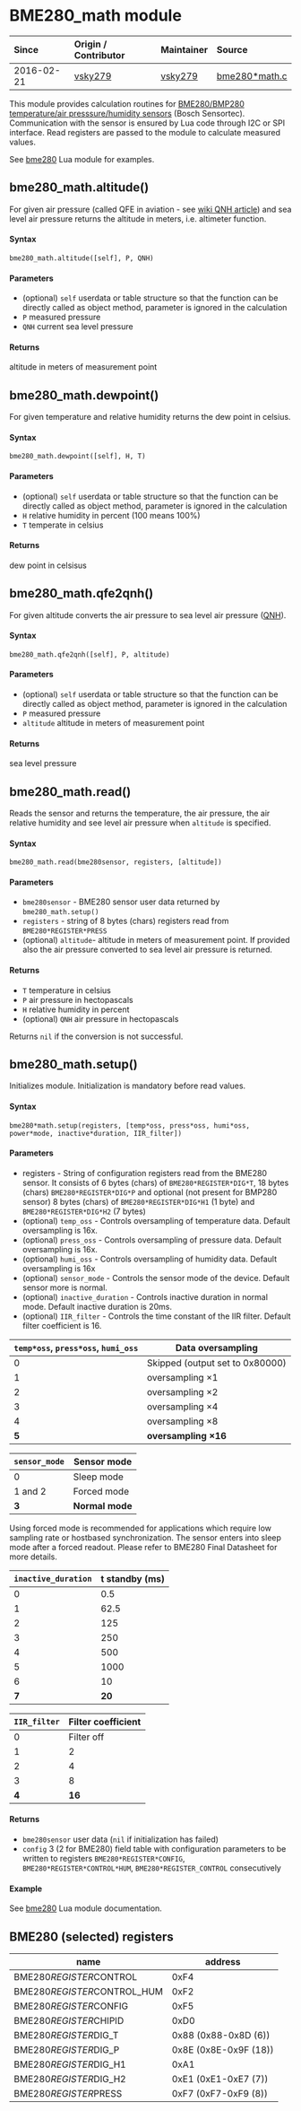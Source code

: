 # BME280_math module
| Since  | Origin / Contributor  | Maintainer  | Source  |
| :----- | :-------------------- | :---------- | :------ |
| 2016-02-21 | [vsky279](https://github.com/vsky279) | [vsky279](https://github.com/vsky279) | [bme280*math.c](../../app/modules/bme280*math.c)|

This module provides calculation routines for [BME280/BMP280 temperature/air presssure/humidity sensors](http://www.bosch-sensortec.com/bst/products/all_products/bme280) (Bosch Sensortec). Communication with the sensor is ensured by Lua code through I2C or SPI interface. Read registers are passed to the module to calculate measured values.

See [bme280](../lua-modules/bme280.md) Lua module for examples.

## bme280_math.altitude()

For given air pressure (called QFE in aviation - see [wiki QNH article](https://en.wikipedia.org/wiki/QNH)) and sea level air pressure returns the altitude in meters, i.e. altimeter function.

#### Syntax
`bme280_math.altitude([self], P, QNH)`

#### Parameters
- (optional) `self` userdata or table structure so that the function can be directly called as object method, parameter is ignored in the calculation
- `P` measured pressure
- `QNH` current sea level pressure

#### Returns
altitude in meters of measurement point

## bme280_math.dewpoint()

For given temperature and relative humidity returns the dew point in celsius.

#### Syntax
`bme280_math.dewpoint([self], H, T)`

#### Parameters
- (optional) `self` userdata or table structure so that the function can be directly called as object method, parameter is ignored in the calculation
- `H` relative humidity in percent (100 means 100%)
- `T` temperate in celsius

#### Returns
dew point in celsisus

## bme280_math.qfe2qnh()

For given altitude converts the air pressure to sea level air pressure ([QNH](https://en.wikipedia.org/wiki/QNH)).

#### Syntax
`bme280_math.qfe2qnh([self], P, altitude)`

#### Parameters
- (optional) `self` userdata or table structure so that the function can be directly called as object method, parameter is ignored in the calculation
- `P` measured pressure
- `altitude` altitude in meters of measurement point

#### Returns
sea level pressure


## bme280_math.read()

Reads the sensor and returns the temperature, the air pressure, the air relative humidity and see level air pressure when `altitude` is specified.

#### Syntax
`bme280_math.read(bme280sensor, registers, [altitude])`

#### Parameters
- `bme280sensor` - BME280 sensor user data returned by `bme280_math.setup()`
- `registers` - string of 8 bytes (chars) registers read from `BME280*REGISTER*PRESS`
- (optional) `altitude`- altitude in meters of measurement point. If provided also the air pressure converted to sea level air pressure is returned.

#### Returns
- `T` temperature in celsius
- `P` air pressure in hectopascals
- `H` relative humidity in percent
- (optional) `QNH` air pressure in hectopascals

Returns `nil` if the conversion is not successful.

## bme280_math.setup()

Initializes module. Initialization is mandatory before read values.

#### Syntax

`bme280*math.setup(registers, [temp*oss, press*oss, humi*oss, power*mode, inactive*duration, IIR_filter])`

#### Parameters
- registers - String of configuration registers read from the BME280 sensor. It consists of 6 bytes (chars) of `BME280*REGISTER*DIG*T`, 18 bytes (chars) `BME280*REGISTER*DIG*P` and optional (not present for BMP280 sensor) 8 bytes (chars) of `BME280*REGISTER*DIG*H1` (1 byte) and `BME280*REGISTER*DIG*H2` (7 bytes) 
- (optional) `temp_oss` - Controls oversampling of temperature data. Default oversampling is 16x.
- (optional) `press_oss` - Controls oversampling of pressure data. Default oversampling is 16x.
- (optional) `humi_oss` - Controls oversampling of humidity data. Default oversampling is 16x
- (optional) `sensor_mode` - Controls the sensor mode of the device. Default sensor more is normal.
- (optional) `inactive_duration` - Controls inactive duration in normal mode. Default inactive duration is 20ms.
- (optional) `IIR_filter` - Controls the time constant of the IIR filter. Default filter coefficient is 16.

|`temp*oss`, `press*oss`, `humi_oss`|Data oversampling|
|-----|-----------------|
|0|Skipped (output set to 0x80000)|
|1|oversampling ×1|
|2|oversampling ×2|
|3|oversampling ×4|
|4|oversampling ×8|
|**5**|**oversampling ×16**|

|`sensor_mode`|Sensor mode|
|-----|-----------------|
|0|Sleep mode|
|1 and 2|Forced mode|
|**3**|**Normal mode**|

Using forced mode is recommended for applications which require low sampling rate or hostbased synchronization. The sensor enters into sleep mode after a forced readout. Please refer to BME280 Final Datasheet for more details.

|`inactive_duration`|t standby (ms)|
|-----|-----------------|
|0|0.5|
|1|62.5|
|2|125|
|3|250|
|4|500|
|5|1000|
|6|10|
|**7**|**20**|

|`IIR_filter`|Filter coefficient |
|-----|-----------------|
|0|Filter off|
|1|2|
|2|4|
|3|8|
|**4**|**16**|

#### Returns
- `bme280sensor` user data (`nil` if initialization has failed)
- `config` 3 (2 for BME280) field table with configuration parameters to be written to registers `BME280*REGISTER*CONFIG`, `BME280*REGISTER*CONTROL*HUM`, `BME280*REGISTER_CONTROL` consecutively

#### Example
See [bme280](../lua-modules/bme280.md) Lua module documentation.


## BME280 (selected) registers
| name | address |
|-------|----------|
| BME280*REGISTER*CONTROL | 0xF4 |
| BME280*REGISTER*CONTROL_HUM | 0xF2 |
| BME280*REGISTER*CONFIG| 0xF5 |
| BME280*REGISTER*CHIPID | 0xD0 |
| BME280*REGISTER*DIG_T | 0x88  (0x88-0x8D (6)) |
| BME280*REGISTER*DIG_P | 0x8E  (0x8E-0x9F (18)) |
| BME280*REGISTER*DIG_H1 | 0xA1 |
| BME280*REGISTER*DIG_H2 | 0xE1  (0xE1-0xE7 (7))  |
| BME280*REGISTER*PRESS | 0xF7	 (0xF7-0xF9 (8)) |

